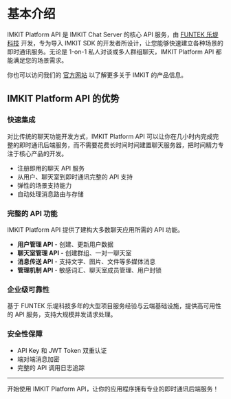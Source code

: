 # 基本介绍

IMKIT Platform API 是 IMKIT Chat Server 的核心 API 服务，由 [FUNTEK 乐堤科技](httsp://funtek.co/) 开发，专为导入 IMKIT SDK 的开发者所设计，让您能够快速建立各种场景的即时通讯服务。无论是 1-on-1 私人对谈或多人群组聊天，IMKIT Platform API 都能满足您的场景需求。

你也可以访问我们的 [官方网站](https://imkit.io/) 以了解更多关于 IMKIT 的产品信息。

## IMKIT Platform API 的优势

### 快速集成

对比传统的聊天功能开发方式，IMKIT Platform API 可以让你在几小时内完成完整的即时通讯后端服务，而不需要花费长时间时间建置聊天服务器，把时间精力专注于核心产品的开发。

- 注册即用的聊天 API 服务
- 从用户、聊天室到即时通讯完整的 API 支持
- 弹性的场景支持能力
- 自动处理消息路由与存储

### 完整的 API 功能

IMKIT Platform API 提供了建构大多数聊天应用所需的 API 功能。

- **用户管理 API** - 创建、更新用户数据
- **聊天室管理 API** - 创建群组、一对一聊天室
- **消息传送 API** - 支持文字、图片、文件等多媒体消息
- **管理机制 API** - 敏感词汇、聊天室成员管理、用户封锁

### 企业级可靠性

基于 FUNTEK 乐堤科技多年的大型项目服务经验与云端基础设施，提供高可用性的 API 服务，支持大规模并发请求处理。

### 安全性保障

- API Key 和 JWT Token 双重认证
- 端对端消息加密
- 完整的 API 调用日志追踪

------

开始使用 IMKIT Platform API，让你的应用程序拥有专业的即时通讯后端服务！
